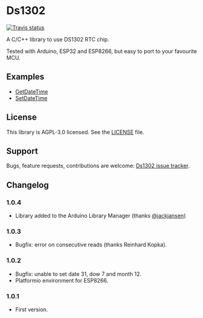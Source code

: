 # Ds1302

[![Travis status](https://travis-ci.org/Treboada/Ds1302.svg?branch=master)](https://travis-ci.org/Treboada/Ds1302)

A C/C++ library to use DS1302 RTC chip. 

Tested with Arduino, ESP32 and ESP8266, but easy to port to your favourite MCU.

## Examples

- [GetDateTime](https://github.com/Treboada/Ds1302/tree/master/examples/01)
- [SetDateTime](https://github.com/Treboada/Ds1302/tree/master/examples/02)

## License

This library is AGPL-3.0 licensed. See the [LICENSE][LIC01] file.


## Support

Bugs, feature requests, contributions are welcome: [Ds1302 issue tracker][ISU01].


[ISU01]: https://github.com/Treboada/Ds1302/issues
[LIC01]: LICENSE

## Changelog

### 1.0.4

- Library added to the Arduino Library Manager (thanks
  [@jackjansen](https://github.com/Treboada/Ds1302/issues/2))

### 1.0.3

- Bugfix: error on consecutive reads (thanks Reinhard Kopka).

### 1.0.2

- Bugfix: unable to set date 31, dow 7 and month 12.
- Platformio environment for ESP8266.

### 1.0.1

- First version.

